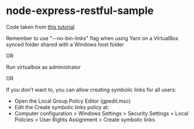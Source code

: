 # node-express-restful-sample

Code taken from [this tutorial](https://scotch.io/tutorials/build-a-restful-api-using-node-and-express-4)


Remember to use "--no-bin-links" flag when using Yarn on a VirtualBox synced folder shared with a Windows host folder

OR

Run virtualbox as administrator

OR

If you don't want to, you can allow creating symbolic links for all users:
- Open the Local Group Policy Editor (gpedit.msc)
- Edit the Create symbolic links policy at:
- Computer configuration > Windows Settings > Security Settings > Local Policies > User Rights Assignment > Create symbolic links
